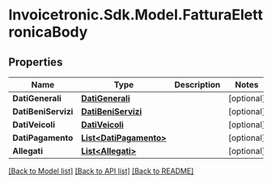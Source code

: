 # Invoicetronic.Sdk.Model.FatturaElettronicaBody

## Properties

Name | Type | Description | Notes
------------ | ------------- | ------------- | -------------
**DatiGenerali** | [**DatiGenerali**](DatiGenerali.md) |  | [optional] 
**DatiBeniServizi** | [**DatiBeniServizi**](DatiBeniServizi.md) |  | [optional] 
**DatiVeicoli** | [**DatiVeicoli**](DatiVeicoli.md) |  | [optional] 
**DatiPagamento** | [**List&lt;DatiPagamento&gt;**](DatiPagamento.md) |  | [optional] 
**Allegati** | [**List&lt;Allegati&gt;**](Allegati.md) |  | [optional] 

[[Back to Model list]](../../README.md#documentation-for-models) [[Back to API list]](../../README.md#documentation-for-api-endpoints) [[Back to README]](../../README.md)

